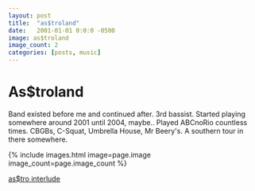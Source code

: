 ```yaml
---
layout: post
title:  "as$troland"
date:   2001-01-01 0:0:0 -0500
image: as$troland
image_count: 2
categories: [posts, music]
---
```


# As$troland

Band existed before me and continued after. 3rd bassist. Started playing somewhere around 2001 until 2004, maybe.. Played ABCnoRio countless times. CBGBs, C-Squat, Umbrella House, Mr Beery's. A southern tour in there somewhere.

{% include images.html image=page.image image_count=page.image_count %}

<a href="/assets/audio/strols/asstroland_interlude.mp3">as$tro interlude</a>
